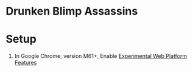 # Drunken Blimp Assassins


# Setup
1. In Google Chrome, version M61+, Enable [Experimental Web Platform Features](chrome://flags/#enable-experimental-web-platform-features)
